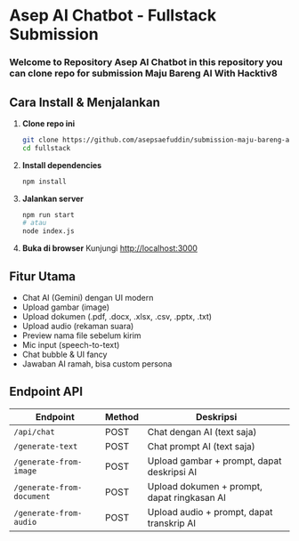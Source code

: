 # Asep AI Chatbot - Fullstack Submission

### Welcome to Repository Asep AI Chatbot in this repository you can clone repo for submission Maju Bareng AI With Hacktiv8 

## Cara Install & Menjalankan

1. **Clone repo ini**
	```bash
	git clone https://github.com/asepsaefuddin/submission-maju-bareng-ai-fullstack.git
	cd fullstack
	```
2. **Install dependencies**
	```bash
	npm install
	```
3. **Jalankan server**
	```bash
	npm run start
	# atau
	node index.js
	```
4. **Buka di browser**
	Kunjungi [http://localhost:3000](http://localhost:3000)

## Fitur Utama

- Chat AI (Gemini) dengan UI modern
- Upload gambar (image)
- Upload dokumen (.pdf, .docx, .xlsx, .csv, .pptx, .txt)
- Upload audio (rekaman suara)
- Preview nama file sebelum kirim
- Mic input (speech-to-text)
- Chat bubble & UI fancy
- Jawaban AI ramah, bisa custom persona

## Endpoint API

| Endpoint                  | Method | Deskripsi                                    |
|--------------------------|--------|-----------------------------------------------|
| `/api/chat`              | POST   | Chat dengan AI (text saja)                    |
| `/generate-text`       | POST   | Chat prompt AI (text saja)               |
| `/generate-from-image`   | POST   | Upload gambar + prompt, dapat deskripsi AI    |
| `/generate-from-document`| POST   | Upload dokumen + prompt, dapat ringkasan AI   |
| `/generate-from-audio`   | POST   | Upload audio + prompt, dapat transkrip AI     |